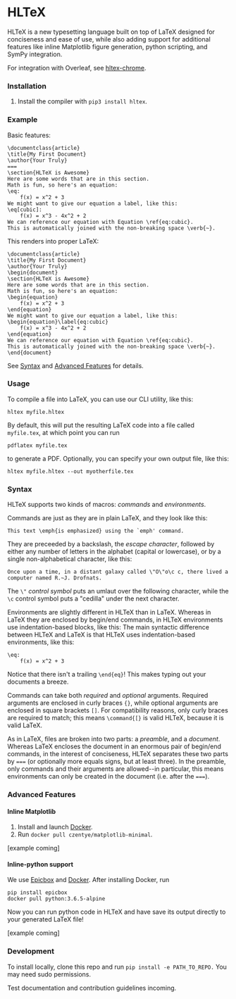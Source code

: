 # HLTeX
HLTeX is a new typesetting language built on top of LaTeX designed for conciseness and ease of use,
while also adding support for additional features like inline Matplotlib figure generation, python scripting, 
and SymPy integration.

For integration with Overleaf, see [hltex-chrome](https://github.com/agajews/hltex-overleaf).

### Installation
1. Install the compiler with `pip3 install hltex`.

### Example
Basic features:
```TeX
\documentclass{article}
\title{My First Document}
\author{Your Truly}
===
\section{HLTeX is Awesome}
Here are some words that are in this section.
Math is fun, so here's an equation:
\eq:
    f(x) = x^2 + 3
We might want to give our equation a label, like this:
\eq[cubic]:
    f(x) = x^3 - 4x^2 + 2
We can reference our equation with Equation \ref{eq:cubic}.
This is automatically joined with the non-breaking space \verb{~}.
```

This renders into proper LaTeX:
```TeX
\documentclass{article}
\title{My First Document}
\author{Your Truly}
\begin{document}
\section{HLTeX is Awesome}
Here are some words that are in this section.
Math is fun, so here's an equation:
\begin{equation}
    f(x) = x^2 + 3
\end{equation}
We might want to give our equation a label, like this:
\begin{equation}\label{eq:cubic}
    f(x) = x^3 - 4x^2 + 2
\end{equation}
We can reference our equation with Equation \ref{eq:cubic}.
This is automatically joined with the non-breaking space \verb{~}.
\end{document}
```

See [Syntax](#syntax) and [Advanced Features](#advanced-features) for details.


### Usage
To compile a file into LaTeX, you can use our CLI utility, like this:
```
hltex myfile.hltex
```
By default, this will put the resulting LaTeX code into a file called `myfile.tex`, at which point you can run
```
pdflatex myfile.tex
```
to generate a PDF.
Optionally, you can specify your own output file, like this:
```
hltex myfile.hltex --out myotherfile.tex
```


### Syntax
HLTeX supports two kinds of macros: *commands* and *environments*.

Commands are just as they are in plain LaTeX, and they look like this:
```
This text \emph{is emphasized} using the `emph' command.
```
They are preceeded by a backslash, the *escape character*, followed by either any number of letters in the alphabet
(capital or lowercase), or by a single non-alphabetical character, like this:
```
Once upon a time, in a distant galaxy called \"O\"o\c c, there lived a computer named R.~J. Drofnats.
```
The `\"` *control symbol* puts an umlaut over the following character, while the `\c` control symbol
puts a "cedilla" under the next character.

Environments are slightly different in HLTeX than in LaTeX.
Whereas in LaTeX they are enclosed by begin/end commands, in HLTeX environments use indentation-based blocks, like this:
The main syntactic difference between HLTeX and LaTeX is that HLTeX uses indentation-based environments, like this:
```
\eq:
    f(x) = x^2 + 3
```
Notice that there isn't a trailing `\end{eq}`!
This makes typing out your documents a breeze.

Commands can take both *required* and *optional* arguments.
Required arguments are enclosed in curly braces `{}`, while optional arguments are enclosed in square brackets `[]`.
For compatibility reasons, only curly braces are required to match;
this means `\command{[}` is valid HLTeX, because it is valid LaTeX.

As in LaTeX, files are broken into two parts: a *preamble*, and a *document*.
Whereas LaTeX encloses the document in an enormous pair of begin/end commands, in the interest of conciseness,
HLTeX separates these two parts by `===` (or optionally more equals signs, but at least three).
In the preamble, only commands and their arguments are allowed--in particular, this means
environments can only be created in the document (i.e. after the `===`).


### Advanced Features

#### Inline Matplotlib

1. Install and launch [Docker](https://www.docker.com/).
1. Run `docker pull czentye/matplotlib-minimal`.

[example coming]


#### Inline-python support
We use [Epicbox](https://github.com/StepicOrg/epicbox) and [Docker](https://hub.docker.com/). After installing Docker, run

```
pip install epicbox
docker pull python:3.6.5-alpine
```

Now you can run python code in HLTeX and have save its output directly to your generated LaTeX file!

[example coming]


### Development

To install locally, clone this repo and run `pip install -e PATH_TO_REPO.` You may need sudo permissions.

Test documentation and contribution guidelines incoming.

